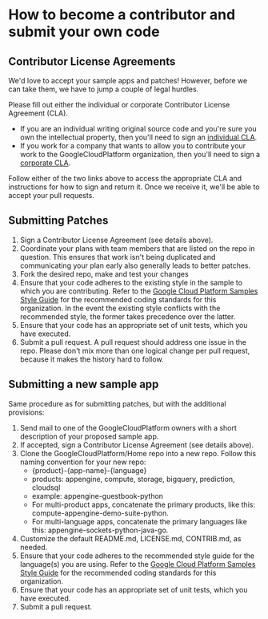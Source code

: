 # How to become a contributor and submit your own code

## Contributor License Agreements

We'd love to accept your sample apps and patches! However, before we can take them, we have to jump a couple of legal hurdles.

Please fill out either the individual or corporate Contributor License Agreement (CLA).

  * If you are an individual writing original source code and you're sure you own the intellectual property, then you'll need to sign an [individual CLA](http://code.google.com/legal/individual-cla-v1.0.html).
  * If you work for a company that wants to allow you to contribute your work to the GoogleCloudPlatform organization, then you'll need to sign a [corporate CLA](http://code.google.com/legal/corporate-cla-v1.0.html).

Follow either of the two links above to access the appropriate CLA and instructions for how to sign and return it. Once we receive it, we'll be able to accept your pull requests.

## Submitting Patches

1. Sign a Contributor License Agreement (see details above).
1. Coordinate your plans with team members that are listed on the repo in question. This ensures that work isn't being duplicated and communicating your plan early also generally leads to better patches.
1. Fork the desired repo, make and test your changes
1. Ensure that your code adheres to the existing style in the sample to which you are contributing. Refer to the [Google Cloud Platform Samples Style Guide](https://github.com/GoogleCloudPlatform/Home/wiki/STYLE.html) for the recommended coding standards for this organization. In the event the existing style conflicts with the recommended style, the former takes precedence over the latter.
1. Ensure that your code has an appropriate set of unit tests, which you have executed.
1. Submit a pull request. A pull request should address one issue in the repo. Please don't mix more than one logical change per pull request, because it makes the history hard to follow.

## Submitting a new sample app

Same procedure as for submitting patches, but with the additional provisions:

1. Send mail to one of the GoogleCloudPlatform owners with a short description of your proposed sample app.
1. If accepted, sign a Contributor License Agreement (see details above).
1. Clone the GoogleCloudPlatform/Home repo into a new repo. Follow this naming convention for your new repo:
    * {product}-{app-name}-{language}
    * products: appengine, compute, storage, bigquery, prediction, cloudsql
    * example:  appengine-guestbook-python
    * For multi-product apps, concatenate the primary products, like this: compute-appengine-demo-suite-python.
    * For multi-language apps, concatenate the primary languages like this: appengine-sockets-python-java-go.
1. Customize the default README.md, LICENSE.md, CONTRIB.md, as needed.
1. Ensure that your code adheres to the recommended style guide for the language(s) you are using. Refer to the [Google Cloud Platform Samples Style Guide](https://github.com/GoogleCloudPlatform/Home/wiki/STYLE.html) for the recommended coding standards for this organization.
1. Ensure that your code has an appropriate set of unit tests, which you have executed.
1. Submit a pull request.
